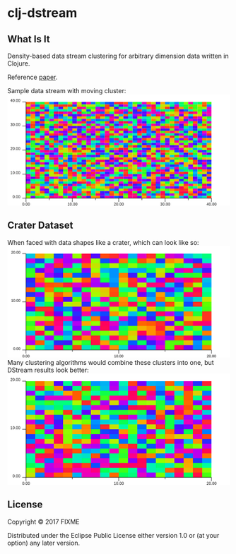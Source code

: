 # clj-dstream

## What Is It
Density-based data stream clustering for arbitrary dimension data written in Clojure.

Reference [paper](refpaper).


Sample data stream with moving cluster:
![Three Clusters GIF][clustergif]


[refpaper]: https://github.com/ogeagla/clj-dstream/raw/master/papers/sigproc-sp.pdf
[clustergif]: https://github.com/ogeagla/clj-dstream/raw/master/doc/resources/3-clusters-1-at-a-time/animated-loop.gif "Three Clusters One At A Time"

## Crater Dataset

When faced with data shapes like a crater, which can look like so:
![Crater Grids SVG][cratergrids]
Many clustering algorithms would combine these clusters into one, but DStream results look better:
![Crater Clusters GIF][craterclusters]

[craterclusters]: https://github.com/ogeagla/clj-dstream/raw/master/doc/resources/crater/animated-clusters-loop.gif "Crater Clusters"
[cratergrids]: https://github.com/ogeagla/clj-dstream/raw/master/doc/resources/crater/grids-crater-sampling-000000000-rainbow2.svg "Crater Data Stream"


## License

Copyright © 2017 FIXME

Distributed under the Eclipse Public License either version 1.0 or (at
your option) any later version.
